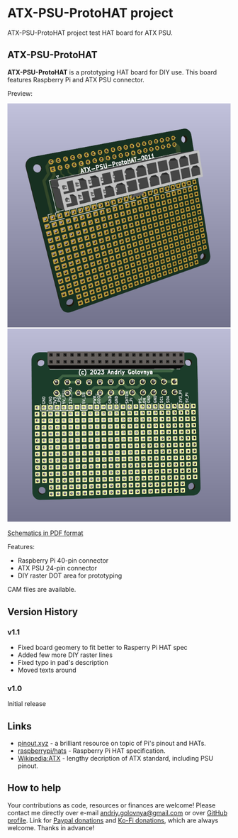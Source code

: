 # ATX-PSU-ProtoHAT project

ATX-PSU-ProtoHAT project test HAT board for ATX PSU.

## ATX-PSU-ProtoHAT

**ATX-PSU-ProtoHAT** is a prototyping HAT board for DIY use.
This board features Raspberry Pi and ATX PSU connector.

Preview:

![ATX-PSU-ProtoHAT Top preview](img/Top.png)
![ATX-PSU-ProtoHAT Back preview](img/Back.png)

[Schematics in PDF format](doc/ATX-PSU-ProtoHAT.pdf)

Features:

- Raspberry Pi 40-pin connector
- ATX PSU 24-pin connector
- DIY raster DOT area for prototyping

CAM files are available.

## Version History

### v1.1

- Fixed board geomery to fit better to Rasperry Pi HAT spec
- Added few more DIY raster lines
- Fixed typo in pad's description
- Moved texts around

### v1.0

Initial release

## Links

- [pinout.xyz](https://pinout.xyz/) - a brilliant resource on topic of Pi's pinout and HATs.
- [raspberrypi/hats](https://github.com/raspberrypi/hats) - Raspberry Pi HAT specification.
- [Wikipedia:ATX](https://en.wikipedia.org/wiki/ATX) - lengthy decription of ATX standard, including PSU pinout.

## How to help

Your contributions as code, resources or finances are welcome!
Please contact me directly over e-mail andriy.golovnya@gmail.com or over [GitHub profile](https://github.com/red-scorp).
Link for [Paypal donations](http://paypal.me/redscorp) and [Ko-Fi donations](http://ko-fi.com/redscorp), which are always welcome.
Thanks in advance!
